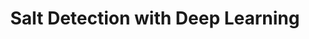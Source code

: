 ---
advisors:
- Fikret Gürgen
students:
- name: Harun Acar
title: Salt Detection with Deep Learning
type: project
---